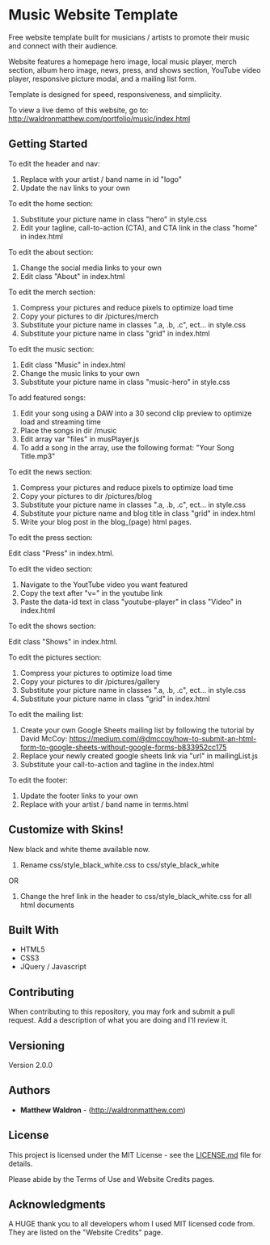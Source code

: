 # Music Website Template

Free website template built for musicians / artists to promote their music and connect with their audience. 

Website features a homepage hero image, local music player, merch section, album hero image, news, press, and shows section, YouTube video player, responsive picture modal, and a mailing list form.

Template is designed for speed, responsiveness, and simplicity. 

To view a live demo of this website, go to: http://waldronmatthew.com/portfolio/music/index.html

## Getting Started

To edit the header and nav:
1) Replace with your artist / band name in id "logo"
2) Update the nav links to your own

To edit the home section:

1) Substitute your picture name in class "hero" in style.css
2) Edit your tagline, call-to-action (CTA), and CTA link in the class "home" in index.html

To edit the about section: 

1) Change the social media links to your own
2) Edit class "About" in index.html 

To edit the merch section:

1) Compress your pictures and reduce pixels to optimize load time
2) Copy your pictures to dir /pictures/merch
3) Substitute your picture name in classes ".a, .b, .c", ect... in style.css
4) Substitute your picture name in class "grid" in index.html

To edit the music section:

1) Edit class "Music" in index.html
2) Change the music links to your own
3) Substitute your picture name in class "music-hero" in style.css

To add featured songs:
1) Edit your song using a DAW into a 30 second clip preview to optimize load and streaming time
2) Place the songs in dir /music
3) Edit array var "files" in musPlayer.js 
4) To add a song in the array, use the following format: "Your Song Title.mp3"

To edit the news section:

1) Compress your pictures and reduce pixels to optimize load time
2) Copy your pictures to dir /pictures/blog
3) Substitute your picture name in classes ".a, .b, .c", ect... in style.css
4) Substitute your picture name and blog title in class "grid" in index.html
5) Write your blog post in the blog_(page) html pages.

To edit the press section:

Edit class "Press" in index.html.

To edit the video section:

1) Navigate to the YoutTube video you want featured
2) Copy the text after "v=" in the youtube link
3) Paste the data-id text in class "youtube-player" in class "Video" in index.html 

To edit the shows section:

Edit class "Shows" in index.html.

To edit the pictures section:

1) Compress your pictures to optimize load time
2) Copy your pictures to dir /pictures/gallery
3) Substitute your picture name in classes ".a, .b, .c", ect... in style.css
4) Substitute your picture name in class "grid" in index.html

To edit the mailing list:

1) Create your own Google Sheets mailing list by following the tutorial by David McCoy: https://medium.com/@dmccoy/how-to-submit-an-html-form-to-google-sheets-without-google-forms-b833952cc175
2) Replace your newly created google sheets link via "url" in mailingList.js
3) Substitute your call-to-action and tagline in the index.html

To edit the footer:
1) Update the footer links to your own
2) Replace with your artist / band name in terms.html

## Customize with Skins!

New black and white theme available now.

1) Rename css/style_black_white.css to css/style_black_white

OR

1) Change the href link in the header to css/style_black_white.css for all html documents

## Built With

* HTML5
* CSS3
* JQuery / Javascript

## Contributing

When contributing to this repository, you may fork and submit a pull request. Add a description of what you are doing and I'll review it.

## Versioning

Version 2.0.0

## Authors

* **Matthew Waldron** - (http://waldronmatthew.com)

## License

This project is licensed under the MIT License - see the [LICENSE.md](LICENSE.md) file for details.

Please abide by the Terms of Use and Website Credits pages.

## Acknowledgments

A HUGE thank you to all developers whom I used MIT licensed code from. They are listed on the "Website Credits" page. 

